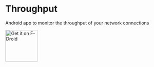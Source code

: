 Throughput
==========

Android app to monitor the throughput of your network connections

<a href="https://f-droid.org/packages/de.mangelow.throughput/" target="_blank">
<img src="https://f-droid.org/badge/get-it-on.png" alt="Get it on F-Droid" height="100"/></a>

